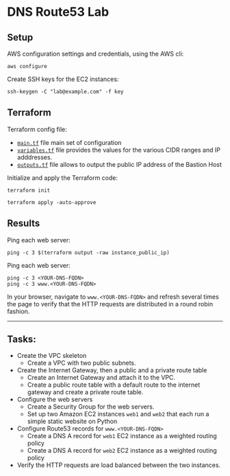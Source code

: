 # DNS Route53 Lab

## Setup

AWS configuration settings and credentials, using the AWS cli:
```
aws configure
```

Create SSH keys for the EC2 instances:
```
ssh-keygen -C "lab@example.com" -f key
```

## Terraform 
Terraform config file: 

- [`main.tf`](main.tf) file main set of configuration
- [`variables.tf`](variables.tf) file provides the values for the various CIDR ranges and IP adddresses.
- [`outputs.tf`](outputs.tf) file allows to output the public IP address of the Bastion Host

Initialize and apply the Terraform code:
```
terraform init

terraform apply -auto-approve
```

## Results

Ping each web server:
```
ping -c 3 $(terraform output -raw instance_public_ip)
```

Ping each web server:
```
ping -c 3 <YOUR-DNS-FQDN>
ping -c 3 www.<YOUR-DNS-FQDN>
```

In your browser, navigate to `www.<YOUR-DNS-FQDN>` and refresh several times the page to verify that the HTTP requests are distributed in a round robin fashion. 

---
## Tasks:
- Create the VPC skeleton
    - Create a VPC with two public subnets.
- Create the Internet Gateway, then a public and a private route table
    - Create an Internet Gateway and attach it to the VPC. 
    - Create a public route table with a default route to the internet gateway and create a private route table.
- Configure the web servers
    - Create a Security Group for the web servers.
    - Set up two Amazon EC2 instances `web1` and `web2` that each run a simple static website on Python
- Configure Route53 records for `www.<YOUR-DNS-FQDN>`
    - Create a DNS A record for `web1` EC2 instance as a weighted routing policy 
    - Create a DNS A record for `web2` EC2 instance as a weighted routing policy
- Verify the HTTP requests are load balanced between the two instances.
